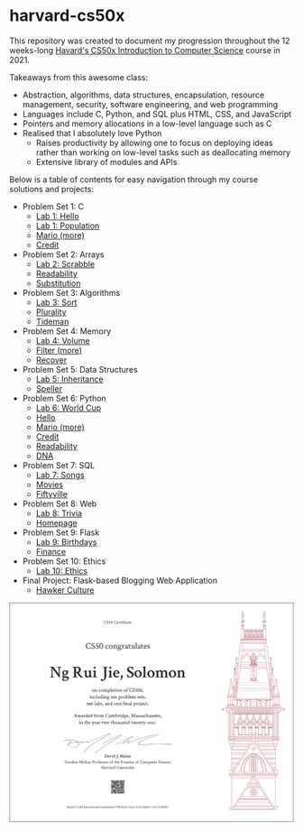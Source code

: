 # harvard-cs50x
This repository was created to document my progression throughout the 12 weeks-long [Havard's CS50x Introduction to Computer Science](https://cs50.harvard.edu/x/2021/) course in 2021.

Takeaways from this awesome class:
* Abstraction, algorithms, data structures, encapsulation, resource management, security, software engineering, and web programming
* Languages include C, Python, and SQL plus HTML, CSS, and JavaScript
* Pointers and memory allocations in a low-level language such as C
* Realised that I absolutely love Python
    * Raises productivity by allowing one to focus on deploying ideas rather than working on low-level tasks such as deallocating memory
    * Extensive library of modules and APIs

Below is a table of contents for easy navigation through
my course solutions and projects:
* Problem Set 1: C
  * [Lab 1: Hello](https://github.com/solomonng2001/harvard-cs50x/tree/main/pset1/hello)
  * [Lab 1: Population](https://github.com/solomonng2001/harvard-cs50x/tree/main/pset1/population)
  * [Mario (more)](https://github.com/solomonng2001/harvard-cs50x/tree/main/pset1/mario)
  * [Credit](https://github.com/solomonng2001/harvard-cs50x/tree/main/pset1/credit)
* Problem Set 2: Arrays
  * [Lab 2: Scrabble](https://github.com/solomonng2001/harvard-cs50x/tree/main/pset2/scrabble)
  * [Readability](https://github.com/solomonng2001/harvard-cs50x/tree/main/pset2/readability)
  * [Substitution](https://github.com/solomonng2001/harvard-cs50x/tree/main/pset2/substitution)
* Problem Set 3: Algorithms
  * [Lab 3: Sort](https://github.com/solomonng2001/harvard-cs50x/tree/main/pset3/sort)
  * [Plurality](https://github.com/solomonng2001/harvard-cs50x/tree/main/pset3/plurality)
  * [Tideman](https://github.com/solomonng2001/harvard-cs50x/tree/main/pset3/tideman)
* Problem Set 4: Memory
  * [Lab 4: Volume](https://github.com/solomonng2001/harvard-cs50x/tree/main/pset4/volume)
  * [Filter (more)](https://github.com/solomonng2001/harvard-cs50x/tree/main/pset4/filter)
  * [Recover](https://github.com/solomonng2001/harvard-cs50x/tree/main/pset4/recover)
* Problem Set 5: Data Structures
  * [Lab 5: Inheritance](https://github.com/solomonng2001/harvard-cs50x/tree/main/pset5/inheritance)
  * [Speller](https://github.com/solomonng2001/harvard-cs50x/tree/main/pset5/speller)
* Problem Set 6: Python
  * [Lab 6: World Cup](https://github.com/solomonng2001/harvard-cs50x/tree/main/pset6/world%20cup)
  * [Hello](https://github.com/solomonng2001/harvard-cs50x/tree/main/pset6/hello)
  * [Mario (more)](https://github.com/solomonng2001/harvard-cs50x/tree/main/pset6/mario)
  * [Credit](https://github.com/solomonng2001/harvard-cs50x/tree/main/pset6/credit)
  * [Readability](https://github.com/solomonng2001/harvard-cs50x/tree/main/pset6/readability)
  * [DNA](https://github.com/solomonng2001/harvard-cs50x/tree/main/pset6/dna)
* Problem Set 7: SQL
  * [Lab 7: Songs](https://github.com/solomonng2001/harvard-cs50x/tree/main/pset7/songs)
  * [Movies](https://github.com/solomonng2001/harvard-cs50x/tree/main/pset7/movies)
  * [Fiftyville](https://github.com/solomonng2001/harvard-cs50x/tree/main/pset7/fiftyville)
* Problem Set 8: Web
  * [Lab 8: Trivia](https://github.com/solomonng2001/harvard-cs50x/tree/main/pset8/trivia)
  * [Homepage](https://github.com/solomonng2001/harvard-cs50x/tree/main/pset8/homepage)
* Problem Set 9: Flask
  * [Lab 9: Birthdays](https://github.com/solomonng2001/harvard-cs50x/tree/main/pset9/birthdays)
  * [Finance](https://github.com/solomonng2001/harvard-cs50x/tree/main/pset9/finance)
* Problem Set 10: Ethics
  * [Lab 10: Ethics](https://github.com/solomonng2001/harvard-cs50x/tree/main/pset10)
* Final Project: Flask-based Blogging Web Application
    * [Hawker Culture](https://github.com/solomonng2001/harvard-cs50x/tree/main/final%20project)

![Certificate](https://github.com/solomonng2001/harvard-cs50x/blob/main/certificates/CS50x%20Letter%20PNG%20Cert.png)
